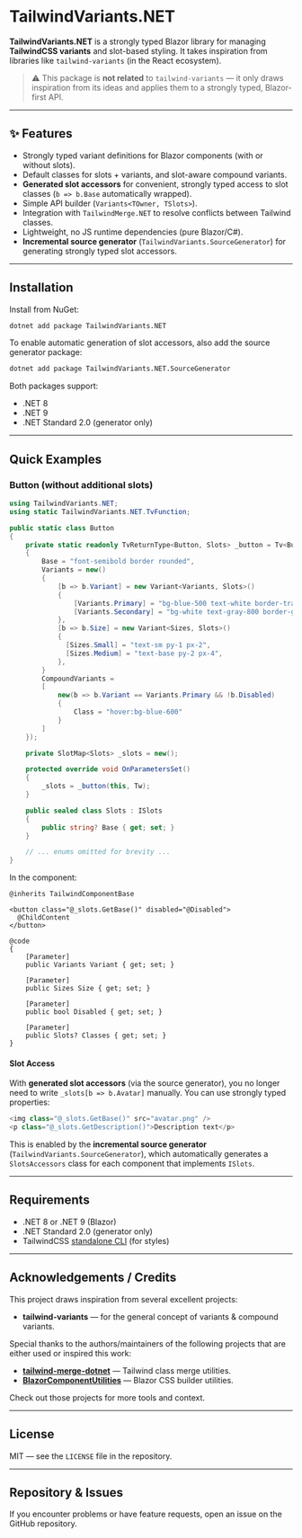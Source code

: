 ﻿# TailwindVariants.NET

**TailwindVariants.NET** is a strongly typed Blazor library for managing **TailwindCSS variants** and slot-based styling.
It takes inspiration from libraries like `tailwind-variants` (in the React ecosystem).

> ⚠️ This package is **not related** to `tailwind-variants` — it only draws inspiration from its ideas and applies them to a strongly typed, Blazor-first API.

---

## :sparkles: Features

* Strongly typed variant definitions for Blazor components (with or without slots).
* Default classes for slots + variants, and slot-aware compound variants.
* **Generated slot accessors** for convenient, strongly typed access to slot classes (`b => b.Base` automatically wrapped).
* Simple API builder (`Variants<TOwner, TSlots>`).
* Integration with `TailwindMerge.NET` to resolve conflicts between Tailwind classes.
* Lightweight, no JS runtime dependencies (pure Blazor/C#).
* **Incremental source generator** (`TailwindVariants.SourceGenerator`) for generating strongly typed slot accessors.

---

## Installation

Install from NuGet:

```bash
dotnet add package TailwindVariants.NET
```

To enable automatic generation of slot accessors, also add the source generator package:

```bash
dotnet add package TailwindVariants.NET.SourceGenerator
```

Both packages support:

* .NET 8
* .NET 9
* .NET Standard 2.0 (generator only)

---

## Quick Examples

### Button (without additional slots)

```csharp
using TailwindVariants.NET;
using static TailwindVariants.NET.TvFunction;

public static class Button
{
    private static readonly TvReturnType<Button, Slots> _button = Tv<Button, Slots>(new()
    {
        Base = "font-semibold border rounded",
        Variants = new()
        {
            [b => b.Variant] = new Variant<Variants, Slots>()
            {
                [Variants.Primary] = "bg-blue-500 text-white border-transparent",
                [Variants.Secondary] = "bg-white text-gray-800 border-gray-400",
            },
            [b => b.Size] = new Variant<Sizes, Slots>()
            {
              [Sizes.Small] = "text-sm py-1 px-2",
              [Sizes.Medium] = "text-base py-2 px-4",
            },
        }
        CompoundVariants = 
        [
            new(b => b.Variant == Variants.Primary && !b.Disabled)
            {
                Class = "hover:bg-blue-600"
            }
        ]
    });

    private SlotMap<Slots> _slots = new();

    protected override void OnParametersSet()
    {
        _slots = _button(this, Tw);
    }

    public sealed class Slots : ISlots
    {
        public string? Base { get; set; }
    }

    // ... enums omitted for brevity ...
}
```

In the component:

```razor
@inherits TailwindComponentBase

<button class="@_slots.GetBase()" disabled="@Disabled">
  @ChildContent
</button>

@code
{
    [Parameter]
    public Variants Variant { get; set; }

    [Parameter]
    public Sizes Size { get; set; }

    [Parameter]
    public bool Disabled { get; set; }

    [Parameter]
    public Slots? Classes { get; set; }
}
```

#### Slot Access

With **generated slot accessors** (via the source generator), you no longer need to write `_slots[b => b.Avatar]` manually.
You can use strongly typed properties:

```csharp
<img class="@_slots.GetBase()" src="avatar.png" />
<p class="@_slots.GetDescription()">Description text</p>
```

This is enabled by the **incremental source generator** (`TailwindVariants.SourceGenerator`), which automatically generates a `SlotsAccessors` class for each component that implements `ISlots`.

---

## Requirements

* .NET 8 or .NET 9 (Blazor)
* .NET Standard 2.0 (generator only)
* TailwindCSS [standalone CLI](https://tailwindcss.com/blog/standalone-cli) (for styles)

---

## Acknowledgements / Credits

This project draws inspiration from several excellent projects:

* **tailwind-variants** — for the general concept of variants & compound variants.

Special thanks to the authors/maintainers of the following projects that are either used or inspired this work:

* [**tailwind-merge-dotnet**](https://github.com/desmondinho/tailwind-merge-dotnet) — Tailwind class merge utilities.
* [**BlazorComponentUtilities**](https://github.com/EdCharbeneau/BlazorComponentUtilities) — Blazor CSS builder utilities.

Check out those projects for more tools and context.

---

## License

MIT — see the `LICENSE` file in the repository.

---

## Repository & Issues

If you encounter problems or have feature requests, open an issue on the GitHub repository.